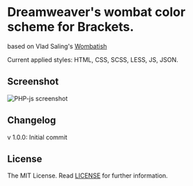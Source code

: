 Dreamweaver's wombat color scheme for Brackets.
============================

based on Vlad Saling's [Wombatish](https://github.com/vlad-saling/wombatish)

Current applied styles:
HTML, CSS, SCSS, LESS, JS, JSON. 

## Screenshot

![PHP-js screenshot](https://raw.githubusercontent.com/ignacionelson/dreamweaver-wombat/master/screenshot.png)


## Changelog

v 1.0.0: Initial commit

## License

The MIT License. Read [LICENSE](LICENSE) for further information.
